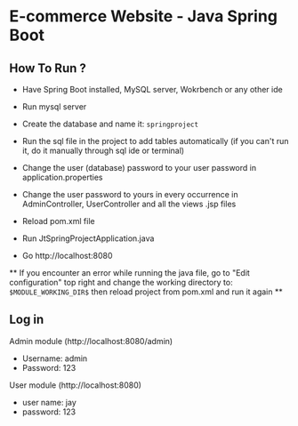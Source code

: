 # E-commerce Website - Java Spring Boot

## How To Run ?

- Have Spring Boot installed,  MySQL server, Wokrbench or any other ide


- Run mysql server


- Create the database and name it: ```springproject```


- Run the sql file in the project to add tables automatically (if you can't run it, do it manually through sql ide or terminal)


- Change the user (database) password to your user password in application.properties


- Change the user password to yours in every occurrence in AdminController, UserController and all the views .jsp files


- Reload pom.xml file


- Run JtSpringProjectApplication.java


- Go http://localhost:8080 



** If you encounter an error while running the java file, go to "Edit configuration" top right and change the working directory to: ```$MODULE_WORKING_DIR$``` then reload project from pom.xml and run it again **


## Log in 
Admin module (http://localhost:8080/admin) 
-  Username: admin
-  Password: 123

  User module (http://localhost:8080)
-  user name: jay
-  password: 123

